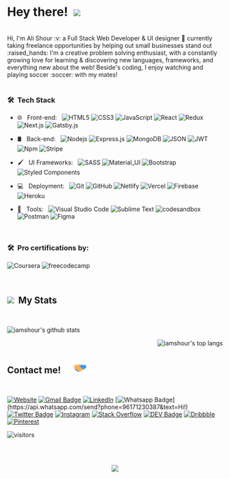 # Hey there! &nbsp;<img src="https://iamshour.github.io/hosted-assets/Hi.gif" width="29px">
<br />
Hi, I'm Ali Shour :v: a Full Stack Web Developer & UI designer 🚀 currently taking freelance opportunities by helping out small businesses stand out :raised_hands: I'm a creative problem solving enthusiast, with a constantly growing love for learning & discovering new languages, frameworks, and everything new about the web! Beside's coding, I enjoy watching and playing soccer :soccer: with my mates!

<br />
<br />

<!--

Here are some ideas to get you started:

- 🔭 I’m currently working on ...
- 🌱 I’m currently learning ...
- 👯 I’m looking to collaborate on ...
- 🤔 I’m looking for help with ...
- 💬 Ask me about ...
- 📫 How to reach me: ...
- 😄 Pronouns: ...
- ⚡ Fun fact: ...

<img src="https://media.giphy.com/media/ln7z2eWriiQAllfVcn/giphy.gif" alt="Javascript" width="40">
<img src="https://i.giphy.com/media/eNAsjO55tPbgaor7ma/200w.webp" alt="React" width="50">
-->

<h3> 🛠 &nbsp;Tech Stack</h3>

- 🌐 &nbsp; Front-end: &nbsp;
![HTML5](https://img.shields.io/badge/HTML5-E34F26?style=for-the-badge&logo=html5&logoColor=white)
![CSS3](https://img.shields.io/badge/CSS3-1572B6?style=for-the-badge&logo=css3&logoColor=white)
![JavaScript](https://img.shields.io/badge/JavaScript-323330?style=for-the-badge&logo=javascript&logoColor=F7DF1E)
![React](https://img.shields.io/badge/React-20232A?style=for-the-badge&logo=react&logoColor=61DAFB)
![Redux](https://img.shields.io/badge/Redux-593D88?style=for-the-badge&logo=redux&logoColor=white)
![Next.js](https://img.shields.io/badge/next.js-000000?style=for-the-badge&logo=nextdotjs&logoColor=white)
![Gatsby.js](https://img.shields.io/badge/Gatsby-663399?style=for-the-badge&logo=gatsby&logoColor=white)

- 🛢 &nbsp; Back-end: &nbsp;
![Nodejs](https://img.shields.io/badge/Node.js-339933?style=for-the-badge&logo=nodedotjs&logoColor=white)
![Express.js](https://img.shields.io/badge/Express.js-000000?style=for-the-badge&logo=express&logoColor=white)
![MongoDB](https://img.shields.io/badge/MongoDB-4EA94B?style=for-the-badge&logo=mongodb&logoColor=white)
![JSON](https://img.shields.io/badge/JSON-000000?style=for-the-badge&logo=JSON&logoColor=white)
![JWT](https://img.shields.io/badge/JWT-000000?style=for-the-badge&logo=JSON%20web%20tokens&logoColor=white)
![Npm](https://img.shields.io/badge/npm-CB3837?style=for-the-badge&logo=npm&logoColor=white)
![Stripe](https://img.shields.io/badge/Stripe-626CD9?style=for-the-badge&logo=Stripe&logoColor=white)

- 🖌 &nbsp; UI Frameworks: &nbsp;
![SASS](https://img.shields.io/badge/Sass-CC6699?style=for-the-badge&logo=sass&logoColor=white)
![Material_UI](https://img.shields.io/badge/Material%20UI-007FFF?style=for-the-badge&logo=mui&logoColor=white)
![Bootstrap](https://img.shields.io/badge/Bootstrap-563D7C?style=for-the-badge&logo=bootstrap&logoColor=white)
![Styled Components](https://img.shields.io/badge/styled--components-DB7093?style=for-the-badge&logo=styled-components&logoColor=white)

- 💻 &nbsp; Deployment: &nbsp;
![Git](https://img.shields.io/badge/GIT-E44C30?style=for-the-badge&logo=git&logoColor=white)
![GitHub](https://img.shields.io/badge/GitHub-100000?style=for-the-badge&logo=github&logoColor=white)
![Netlify](https://img.shields.io/badge/Netlify-00C7B7?style=for-the-badge&logo=netlify&logoColor=white)
![Vercel](https://img.shields.io/badge/Vercel-000000?style=for-the-badge&logo=vercel&logoColor=white)
![Firebase](https://img.shields.io/badge/firebase-ffca28?style=for-the-badge&logo=firebase&logoColor=black)
![Heroku](https://img.shields.io/badge/Heroku-430098?style=for-the-badge&logo=heroku&logoColor=white)

- 🔧 &nbsp; Tools: &nbsp;
![Visual Studio Code](https://img.shields.io/badge/Visual_Studio_Code-0078D4?style=for-the-badge&logo=visual%20studio%20code&logoColor=white)
![Sublime Text](https://img.shields.io/badge/sublime_text-%23575757.svg?&style=for-the-badge&logo=sublime-text&logoColor=important)
![codesandbox](https://img.shields.io/badge/Codesandbox-000000?style=for-the-badge&logo=CodeSandbox&logoColor=white)
![Postman](https://img.shields.io/badge/Postman-FF6C37?style=for-the-badge&logo=Postman&logoColor=white)
![Figma](https://img.shields.io/badge/Figma-F24E1E?style=for-the-badge&logo=figma&logoColor=white)

<br />

<h3> 🛠 &nbsp;Pro certifications by:</h3>

![Coursera](https://img.shields.io/badge/Coursera-0056D2?style=for-the-badge&logo=Coursera&logoColor=white)
![freecodecamp](https://img.shields.io/badge/free%20code%20camp-27273D?style=for-the-badge&logo=freecodecamp&logoColor=white)

<br />

## <img src="https://iamshour.github.io/hosted-assets/Earth.gif" width="24px"> &nbsp;My Stats

<br />

<p align="center" >
  <p align="left" >
    <img src="https://github-readme-stats-iamshour.vercel.app/api?username=iamshour&theme=tokyonight&show_icons=true" alt="iamshour's github stats" />
  </p>
  <p align="right" >
    <img src="https://github-readme-stats-iamshour.vercel.app/api/top-langs/?username=iamshour&theme=tokyonight&show_icons=true" alt="iamshour's top langs" />
  </p>
</p>

## Contact me! &nbsp;<img src="https://github.com/SatYu26/SatYu26/blob/master/Assets/Handshake.gif" height="32px">

<br />

[![Website](https://img.shields.io/badge/website-000000?style=for-the-badge&logo=About.me&logoColor=white)](https://www.iamshour.com/)
[![Gmail Badge](https://img.shields.io/badge/Gmail-D14836?style=for-the-badge&logo=gmail&logoColor=white&link=mailto:aliahmadshour@gmail.com)](mailto:aliahmadshour@gmail.com)
[![LinkedIn](https://img.shields.io/badge/LinkedIn-0077B5?style=for-the-badge&logo=linkedin&logoColor=white&link=https://www.linkedin.com/in/alishour/)](https://www.linkedin.com/in/alishour/)
[![Whatsapp Badge](https://img.shields.io/badge/WhatsApp-25D366?style=for-the-badge&logo=whatsapp&logoColor=white&link=https://api.whatsapp.com/send?phone=96171230387&text=Hi!)](https://api.whatsapp.com/send?phone=96171230387&text=Hi!)
[![Twitter Badge](https://img.shields.io/badge/Twitter-1DA1F2?style=for-the-badge&logo=twitter&logoColor=white&link=https://twitter.com/AliShourr/)](https://twitter.com/AliShourr/)
[![Instagram](https://img.shields.io/badge/Instagram-E4405F?style=for-the-badge&logo=instagram&logoColor=white&link=https://www.instagram.com/iamshour)](https://www.instagram.com/iamshour)
[![Stack Overflow](https://img.shields.io/badge/Stack_Overflow-FE7A16?style=for-the-badge&logo=stack-overflow&logoColor=white&link=https://stackoverflow.com/users/15538993/ali-shour)](https://stackoverflow.com/users/15538993/ali-shour)
[![DEV Badge](https://img.shields.io/badge/dev.to-0A0A0A?style=for-the-badge&logo=devdotto&logoColor=white&link=https://dev.to/iamshour)](https://dev.to/iamshour)
[![Dribbble](https://img.shields.io/badge/Dribbble-EA4C89?style=for-the-badge&logo=dribbble&logoColor=white&link=https://dribbble.com/iamshour)](https://dribbble.com/iamshour)
[![Pinterest](https://img.shields.io/badge/Pinterest-%23E60023.svg?&style=for-the-badge&logo=Pinterest&logoColor=white&link=https://www.pinterest.com/iamshour/)](https://www.pinterest.com/iamshour/)

![visitors](https://visitor-badge.laobi.icu/badge?page_id=iamshour)

<br />
<br />

<p align="center">
  <img src="https://media.giphy.com/media/jpVnC65DmYeyRL4LHS/giphy.gif" width="20%">
</p>
